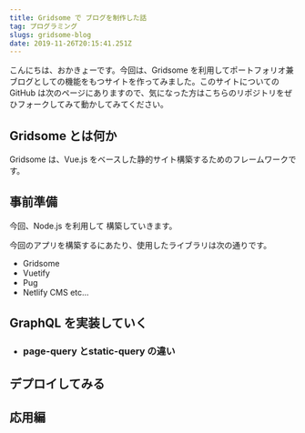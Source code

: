 ```yaml
---
title: Gridsome で ブログを制作した話
tag: プログラミング
slugs: gridsome-blog
date: 2019-11-26T20:15:41.251Z
---
```

こんにちは、おかきょーです。今回は、Gridsome を利用してポートフォリオ兼ブログとしての機能をもつサイトを作ってみました。このサイトについてのGitHub は次のページにありますので、気になった方はこちらのリポジトリをぜひフォークしてみて動かしてみてください。

## Gridsome とは何か
Gridsome は、Vue.js をベースした静的サイト構築するためのフレームワークです。



## 事前準備

今回、Node.js を利用して 構築していきます。

今回のアプリを構築するにあたり、使用したライブラリは次の通りです。

- Gridsome
- Vuetify
- Pug 
- Netlify CMS etc... 

## GraphQL を実装していく

- ### page-query とstatic-query の違い

## デプロイしてみる
## 応用編
 
